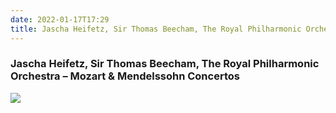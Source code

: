 ```yaml
---
date: 2022-01-17T17:29
title: Jascha Heifetz, Sir Thomas Beecham, The Royal Philharmonic Orchestra – Mozart & Mendelssohn Concertos
---
```

### Jascha Heifetz, Sir Thomas Beecham, The Royal Philharmonic Orchestra – Mozart & Mendelssohn Concertos
[![](https://img.discogs.com/0zItRFvkm44DGkAQTYIn_l9IW5g=/fit-in/600x623/filters:strip_icc():format(jpeg):mode_rgb():quality(90)/discogs-images/R-4643313-1601091346-5580.jpeg.jpg)][1] 

[1]: https://www.discogs.com/release/4643313


